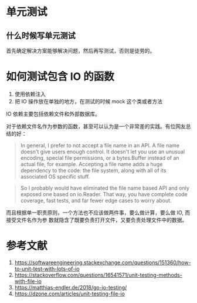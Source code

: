 # 单元测试

<!--
ID: 2922c577-de02-453f-a47f-720680770706
Status: draft
Date: 2019-03-08T00:12:00
Modified: 2020-05-16T11:04:14
wp_id: 325
-->

## 什么时候写单元测试

首先确定解决方案能够解决问题，然后再写测试，否则是徒劳的。

# 如何测试包含 IO 的函数

1. 使用依赖注入
2. 把 IO 操作放在单独的地方，在测试的时候 mock 这个类或者方法

IO 依赖主要包括依赖文件和外部数据库。

对于依赖文件名作为参数的函数，甚至可以认为是一个非常差的实践。有位网友总结的好：

> In general, I prefer to not accept a file name in an API. A file name doesn't give users enough control. It doesn't let you use an unusual encoding, special file permissions, or a bytes.Buffer instead of an actual file, for example. Accepting a file name adds a huge dependency to the code: the file system, along with all of its associated OS specific stuff.

> So I probably would have eliminated the file name based API and only exposed one based on io.Reader. That way, you have complete code coverage, fast tests, and far fewer edge cases to worry about.

而且根据单一职责原则，一个方法也不应该做两件事，要么做计算，要么做 IO, 而接受文件名作为参
数就隐含了既要负责打开文件，又要负责处理文件中的数据。

# 参考文献

1. https://softwareengineering.stackexchange.com/questions/151360/how-to-unit-test-with-lots-of-io
2. https://stackoverflow.com/questions/16541571/unit-testing-methods-with-file-io
3. https://matthias-endler.de/2018/go-io-testing/
4. https://dzone.com/articles/unit-testing-file-io
